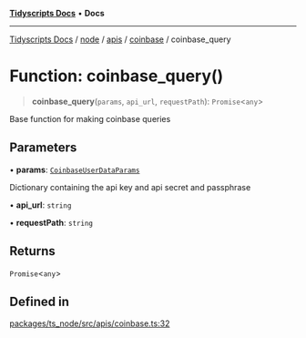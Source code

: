 [**Tidyscripts Docs**](../../../../../../../README.md) • **Docs**

***

[Tidyscripts Docs](../../../../../../../globals.md) / [node](../../../../../README.md) / [apis](../../../README.md) / [coinbase](../README.md) / coinbase\_query

# Function: coinbase\_query()

> **coinbase\_query**(`params`, `api_url`, `requestPath`): `Promise`\<`any`\>

Base function for making coinbase queries

## Parameters

• **params**: [`CoinbaseUserDataParams`](../type-aliases/CoinbaseUserDataParams.md)

Dictionary containing the api key and api secret and passphrase

• **api\_url**: `string`

• **requestPath**: `string`

## Returns

`Promise`\<`any`\>

## Defined in

[packages/ts\_node/src/apis/coinbase.ts:32](https://github.com/sheunaluko/tidyscripts/blob/master/packages/ts_node/src/apis/coinbase.ts#L32)
